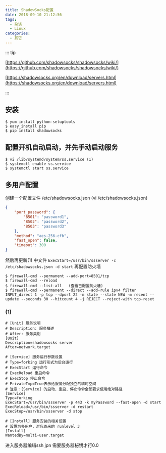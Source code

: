 ```yaml
---
title: ShadowSocks配置
date: 2018-09-10 21:12:56
tags: 
  - 杂谈
  - Linux
categories: 
  - 其它
---
```


::: tip

[https://github.com/shadowsocks/shadowsocks/wiki/](https://github.com/shadowsocks/shadowsocks/wiki/)

[https://shadowsocks.org/en/download/servers.html](https://shadowsocks.org/en/download/servers.html)

:::

<!-- more -->

## 安装

```
$ yum install python-setuptools
$ easy_install pip
$ pip install shadowsocks
```
## 配置开机自动启动，并先手动启动服务

```
$ vi /lib/systemd/system/ss.service (1)
$ systemctl enable ss.service
$ systemctl start ss.service
```

## 多用户配置

创建一个配置文件 /etc/shadowsocks.json  (vi /etc/shadowsocks.json)

```json
{
    "port_password": {
        "8501": "password1",
        "8502": "password2",
        "8503": "password3"
    },
    "method": "aes-256-cfb",
    "fast_open": false,
    "timeout": 300
}
```
然后再更新(1) 中文件
`ExecStart=/usr/bin/ssserver -c /etc/shadowsocks.json -d start`
再配置防火墙
```
$ firewall-cmd --permanent --add-port=8501/tcp
$ firewall-cmd --reload
$ firewall-cmd --list-all   (查看已配置防火墙)
$ firewall-cmd --permanent --direct --add-rule ipv4 filter INPUT_direct 1 -p tcp --dport 22 -m state --state NEW -m recent --update --seconds 30 --hitcount 4 -j REJECT --reject-with tcp-reset
```


### (1)
```
# [Unit] 服务说明
# Description: 服务描述
# After: 服务类别
[Unit]
Description=shadowsocks server
After=network.target

# [Service] 服务运行参数设置
# Type=forking 运行形式为后台运行
# ExecStart 运行命令
# ExecReload 重启命令
# ExecStop 停止命令
# PrivateTmp=True表示给服务分配独立的临时空间
# 注意：[Service] 的启动、重启、停止命令全部要求使用绝对路径
[Service]
Type=forking
ExecStart=/usr/bin/ssserver -p 443 -k myPassword --fast-open -d start
ExecReload=/usr/bin/ssserver -d restart
ExecStop=/usr/bin/ssserver -d stop

# [Install] 服务安装的相关设置
# 设置为多用户，对应原来的 runlevel 3
[Install]
WantedBy=multi-user.target
```

进入服务器编辑ssh jpn  需要服务器秘钥才行0.0
